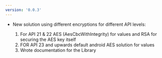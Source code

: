 ```yaml
---
version: '0.0.3'
---
```

- New solution using different encryptions for different API levels:
    
    1. For API 21 & 22 AES (AesCbcWithIntegrity) for values and RSA for securing the AES key itself 
    2. FOR API 23 and upwards default android AES solution for values
    3. Wrote documentation for the Library 